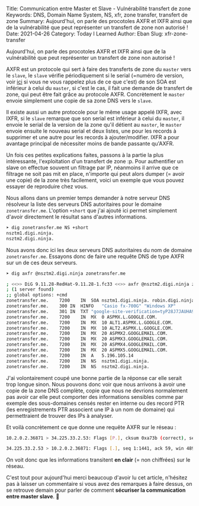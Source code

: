 Title: Communication entre Master et Slave - Vulnérabilité transfert de zone
Keywords: DNS, Domain Name System, NS, xfr, zone transfer, transfert de zone
Summary: Aujourd'hui, on parle des procotoles AXFR et IXFR ainsi que de la vulnérabilité que peut représenter un transfert de zone non autorisé !
Date: 2021-04-26
Category: Today I Learned
Author: Eban
Slug: xfr-zone-transfer 

Aujourd'hui, on parle des procotoles AXFR et IXFR ainsi que de la vulnérabilité que peut représenter un transfert de zone non autorisé !

AXFR est un protocole qui sert à faire des transferts de zone du `master` vers le `slave`, le `slave` vérifie périodiquement si le serial (=numéro de version, voir [ici](https://blog.eban.bzh/today-i-learned/les-bases-du-dns.html) si vous ne vous rappelez plus de ce que c'est) de son SOA est inférieur à celui du `master`, si c'est le cas, il fait une demande de transfert de zone, qui peut être fait grâce au protocole AXFR. Concrètement le `master` envoie simplement une copie de sa zone DNS vers le `slave`. 

Il existe aussi un autre protocole pour le même usage appelé IXFR, avec IXFR, si le `slave` remarque que son serial est inférieur à celui du `master`, il envoie le serial de la version de la zone qu'il détient au `master`, le `master` envoie ensuite le nouveau serial et deux listes, une pour les records à supprimer et une autre pour les records à ajouter/modifier. IXFR a pour avantage principal de nécessiter moins de bande passante qu'AXFR.

Un fois ces petites explications faites, passons à la partie la plus intéressante, l'exploitation d'un transfert de zone :p. Pour authentifier un slave on effectue souvent un filtrage par IP, néanmoins il arrive que ce filtrage ne soit pas mit en place, n'importe qui peut alors dumper (= avoir une copie) de la zone très facilement, voici un exemple que vous pouvez essayer de reproduire chez vous.

Nous allons dans un premier temps demander à notre serveur DNS résolveur la liste des serveurs DNS autoritaires pour le domaine `zonetransfer.me`. L'option `+short` que j'ai ajouté ici permet simplement d'avoir directement le résultat sans d'autres informations.

```bash
➤ dig zonetransfer.me NS +short
nsztm1.digi.ninja.
nsztm2.digi.ninja.
```

Nous avons donc ici les deux serveurs DNS autoritaires du nom de domaine `zonetransfer.me`. Essayons donc de faire une requête DNS de type AXFR sur un de ces deux serveurs.

```bash
➤ dig axfr @nsztm2.digi.ninja zonetransfer.me

; <<>> DiG 9.11.28-RedHat-9.11.28-1.fc33 <<>> axfr @nsztm2.digi.ninja zonetransfer.me
; (1 server found)
;; global options: +cmd
zonetransfer.me.	7200	IN	SOA	nsztm1.digi.ninja. robin.digi.ninja. 2019100801 172800 900 1209600 3600
zonetransfer.me.	300	IN	HINFO	"Casio fx-700G" "Windows XP"
zonetransfer.me.	301	IN	TXT	"google-site-verification=tyP28J7JAUHA9fw2sHXMgcCC0I6XBmmoVi04VlMewxA"
zonetransfer.me.	7200	IN	MX	0 ASPMX.L.GOOGLE.COM.
zonetransfer.me.	7200	IN	MX	10 ALT1.ASPMX.L.GOOGLE.COM.
zonetransfer.me.	7200	IN	MX	10 ALT2.ASPMX.L.GOOGLE.COM.
zonetransfer.me.	7200	IN	MX	20 ASPMX2.GOOGLEMAIL.COM.
zonetransfer.me.	7200	IN	MX	20 ASPMX3.GOOGLEMAIL.COM.
zonetransfer.me.	7200	IN	MX	20 ASPMX4.GOOGLEMAIL.COM.
zonetransfer.me.	7200	IN	MX	20 ASPMX5.GOOGLEMAIL.COM.
zonetransfer.me.	7200	IN	A	5.196.105.14
zonetransfer.me.	7200	IN	NS	nsztm1.digi.ninja.
zonetransfer.me.	7200	IN	NS	nsztm2.digi.ninja.
```

J'ai volontairement coupé une bonne partie de la réponse car elle serait trop longue sinon. Nous pouvons donc voir que nous arrivons à avoir une copie de la zone DNS complète, copie que nous ne devrions normalement pas avoir car elle peut comporter des informations sensibles comme par exemple des sous-domaines censés rester en interne ou des record PTR (les enregistrements PTR associent une IP à un nom de domaine) qui permettraient de trouver des IPs à analyser.

Et voilà concrètement ce que donne une requête AXFR sur le réseau :

```bash
10.2.0.2.36871 > 34.225.33.2.53: Flags [P.], cksum 0xa73b (correct), seq 1:59, ack 1, win 502, options [nop,nop,TS val 3406917213 ecr 943752624], length 58 38384 [1au] AXFR? zonetransfer.me. (56)

34.225.33.2.53 > 10.2.0.2.36871: Flags [.], seq 1:1441, ack 59, win 489, options [nop,nop,TS val 943753618 ecr 3406917375], length 1440 38384*- 51/0/1 zonetransfer.me. SOA nsztm1.digi.ninja. robin.digi.ninja. 2019100801 172800 900 1209600 3600, zonetransfer.me. HINFO, zonetransfer.me. TXT "google-site-verification=tyP28J7JAUHA9fw2sHXMgcCC0I6XBmmoVi04VlMewxA", zonetransfer.me. MX ASPMX.L.GOOGLE.COM. 0, zonetransfer.me. MX ALT1.ASPMX.L.GOOGLE.COM. 10, zonetransfer.me. MX ALT2.ASPMX.L.GOOGLE.COM. 10, zonetransfer.me. MX ASPMX2.GOOGLEMAIL.COM. 20, zonetransfer.me. MX ASPMX3.GOOGLEMAIL.COM. 20, zonetransfer.me. MX ASPMX4.GOOGLEMAIL.COM. 20, zonetransfer.me. MX ASPMX5.GOOGLEMAIL.COM. 20
```

On voit donc que les informations transitent **en clair** (= non chiffrées) sur le réseau.

C'est tout pour aujourd'hui merci beaucoup d'avoir lu cet article, n'hésitez pas à laisser un commentaire si vous avez des remarques à faire dessus, on se retrouve demain pour parler de comment **sécuriser la communication entre master slave**. 👋
